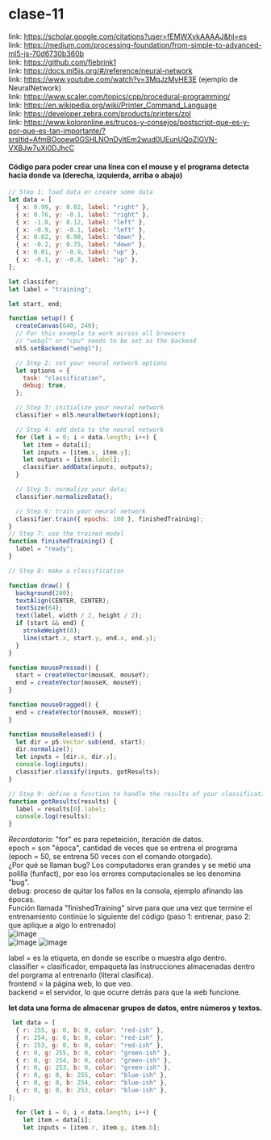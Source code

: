 # clase-11

link: <https://scholar.google.com/citations?user=fEMWXvkAAAAJ&hl=es>  
link: <https://medium.com/processing-foundation/from-simple-to-advanced-ml5-js-70d6730b360b>  
link: <https://github.com/fiebrink1>  
link: <https://docs.ml5js.org/#/reference/neural-network>  
link: <https://www.youtube.com/watch?v=3MqJzMvHE3E> (ejemplo de NeuralNetwork)  
link: <https://www.scaler.com/topics/cpp/procedural-programming/>   
link: <https://en.wikipedia.org/wiki/Printer_Command_Language>      
link: <https://developer.zebra.com/products/printers/zpl>   
link: <https://www.koloronline.es/trucos-y-consejos/postscript-que-es-y-por-que-es-tan-importante/?srsltid=AfmBOooew0GSHLNOnDyltEm2wud0UEunUQoZlGVN-VXBJw7uXi0DJhcC>   

#### Código para poder crear una línea con el mouse y el programa detecta hacia donde va (derecha, izquierda, arriba o abajo)  
```javascript
// Step 1: load data or create some data
let data = [
  { x: 0.99, y: 0.02, label: "right" },
  { x: 0.76, y: -0.1, label: "right" },
  { x: -1.0, y: 0.12, label: "left" },
  { x: -0.9, y: -0.1, label: "left" },
  { x: 0.02, y: 0.98, label: "down" },
  { x: -0.2, y: 0.75, label: "down" },
  { x: 0.01, y: -0.9, label: "up" },
  { x: -0.1, y: -0.8, label: "up" },
];

let classifer;
let label = "training";

let start, end;

function setup() {
  createCanvas(640, 240);
  // For this example to work across all browsers
  // "webgl" or "cpu" needs to be set as the backend
  ml5.setBackend("webgl");

  // Step 2: set your neural network options
  let options = {
    task: "classification",
    debug: true,
  };

  // Step 3: initialize your neural network
  classifier = ml5.neuralNetwork(options);

  // Step 4: add data to the neural network
  for (let i = 0; i < data.length; i++) {
    let item = data[i];
    let inputs = [item.x, item.y];
    let outputs = [item.label];
    classifier.addData(inputs, outputs);
  }

  // Step 5: normalize your data;
  classifier.normalizeData();

  // Step 6: train your neural network
  classifier.train({ epochs: 100 }, finishedTraining);
}
// Step 7: use the trained model
function finishedTraining() {
  label = "ready";
}

// Step 8: make a classification

function draw() {
  background(200);
  textAlign(CENTER, CENTER);
  textSize(64);
  text(label, width / 2, height / 2);
  if (start && end) {
    strokeWeight(8);
    line(start.x, start.y, end.x, end.y);
  }
}

function mousePressed() {
  start = createVector(mouseX, mouseY);
  end = createVector(mouseX, mouseY);
}

function mouseDragged() {
  end = createVector(mouseX, mouseY);
}

function mouseReleased() {
  let dir = p5.Vector.sub(end, start);
  dir.normalize();
  let inputs = [dir.x, dir.y];
  console.log(inputs);
  classifier.classify(inputs, gotResults);
}

// Step 9: define a function to handle the results of your classification
function gotResults(results) {
  label = results[0].label;
  console.log(results);
}
```
*Recordatorio*: "for" es para repeteición, iteración de datos.  
epoch = son "época", cantidad de veces que se entrena el programa (epoch = 50, se entrena 50 veces con el comando otorgado).  
¿Por qué se llaman bug? Los computadores eran grandes y se metió una polilla (funfact), por eso los errores computacionales se les denomina "bug".  
debug: proceso de quitar los fallos en la consola, ejemplo afinando las épocas.  
Función llamada "finishedTraining" sirve para que una vez que termine el entrenamiento continúe lo siguiente del código (paso 1: entrenar, paso 2: que aplique a algo lo entrenado)    
![image](https://github.com/user-attachments/assets/3e2b4b6d-a3c5-44da-924c-a7f01dee8382)  
![image](https://github.com/user-attachments/assets/7d538bbe-14b4-41ea-b5bd-ba5dde3207c4)
![image](https://github.com/user-attachments/assets/fef6ae6e-b71a-4e73-aef8-2507a8d92646)

label = es la etiqueta, en donde se escribe o muestra algo dentro.  
classifier = clasificador, empaqueta las instrucciones almacenadas dentro del porgrama al entrenarlo (literal clasifica).  
frontend = la página web, lo que veo.  
backend = el servidor, lo que ocurre detrás para que la web funcione.  

**let data una forma de almacenar grupos de datos, entre números y textos.**    

``` javascript
 let data = [
  { r: 255, g: 0, b: 0, color: "red-ish" },
  { r: 254, g: 0, b: 0, color: "red-ish" },
  { r: 253, g: 0, b: 0, color: "red-ish" },
  { r: 0, g: 255, b: 0, color: "green-ish" },
  { r: 0, g: 254, b: 0, color: "green-ish" },
  { r: 0, g: 253, b: 0, color: "green-ish" },
  { r: 0, g: 0, b: 255, color: "blue-ish" },
  { r: 0, g: 0, b: 254, color: "blue-ish" },
  { r: 0, g: 0, b: 253, color: "blue-ish" },
];

  for (let i = 0; i < data.length; i++) {
    let item = data[i];
    let inputs = [item.r, item.g, item.b];
```  




